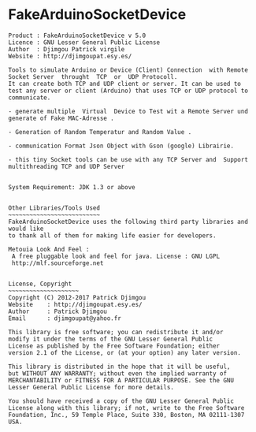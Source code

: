 # FakeArduinoSocketDevice

~~~~~~~~~~~~~~~~~~~~~~~~~~~~~~~~~~~~~~~~~~~~~~~~~~~~~~~~~~~
Product	: FakeArduinoSocketDevice v 5.0
Licence	: GNU Lesser General Public License
Author	: Djimgou Patrick virgile
Website	: http://djimgoupat.esy.es/

Tools to simulate Arduino or Device (Client) Connection  with Remote Socket Server  throught  TCP  or  UDP Protocoll.
It can create both TCP and UDP client or server. It can be used to test any server or client (Arduino) that uses TCP or UDP protocol to communicate. 

- generate multiple  Virtual  Device to Test wit a Remote Server und  generate of Fake MAC-Adresse . 

- Generation of Random Temperatur and Random Value .

- communication Format Json Object with Gson (google) Librairie.

- this tiny Socket tools can be use with any TCP Server and  Support multithreading TCP and UDP Server


System Requirement: JDK 1.3 or above


Other Libraries/Tools Used
~~~~~~~~~~~~~~~~~~~~~~~~~~
FakeArduinoSocketDevice uses the following third party libraries and would like
to thank all of them for making life easier for developers.

Metouia Look And Feel :
 A free pluggable look and feel for java. License : GNU LGPL 
 http://mlf.sourceforge.net 


License, Copyright
~~~~~~~~~~~~~~~~~~~~
Copyright (C) 2012-2017 Patrick Djimgou
Website	   : http://djimgoupat.esy.es/
Author     : Patrick Djimgou
Email	   : djimgoupat@yahoo.fr

This library is free software; you can redistribute it and/or
modify it under the terms of the GNU Lesser General Public
License as published by the Free Software Foundation; either
version 2.1 of the License, or (at your option) any later version.

This library is distributed in the hope that it will be useful,
but WITHOUT ANY WARRANTY; without even the implied warranty of
MERCHANTABILITY or FITNESS FOR A PARTICULAR PURPOSE. See the GNU
Lesser General Public License for more details.

You should have received a copy of the GNU Lesser General Public
License along with this library; if not, write to the Free Software
Foundation, Inc., 59 Temple Place, Suite 330, Boston, MA 02111-1307 USA.


